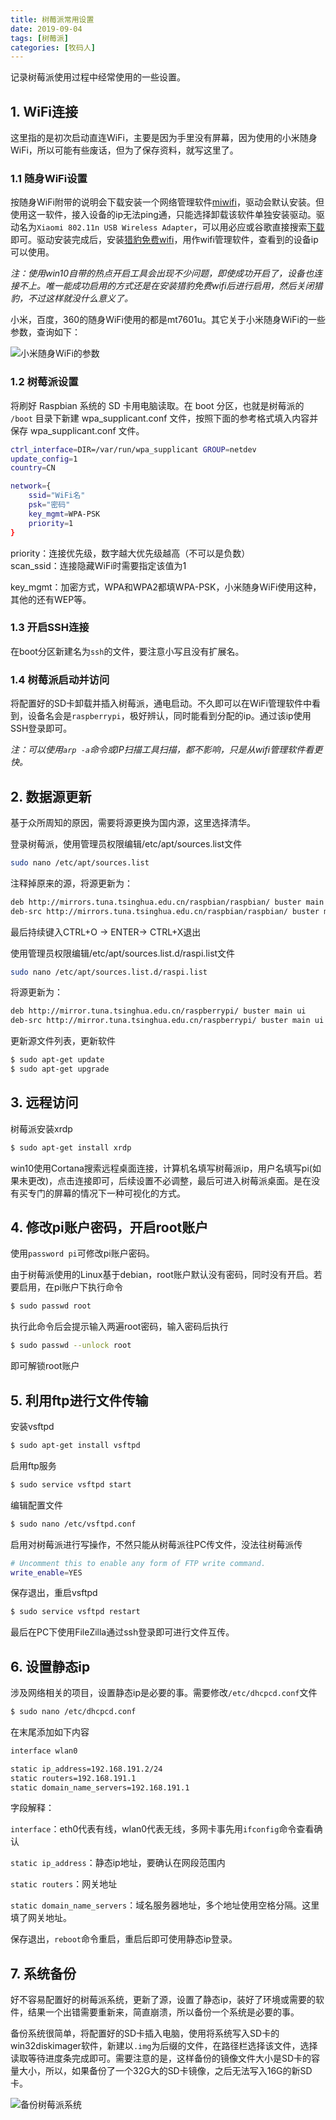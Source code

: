 ```yaml
---
title: 树莓派常用设置
date: 2019-09-04
tags: [树莓派]
categories: [牧码人] 
---
```


记录树莓派使用过程中经常使用的一些设置。

## 1. WiFi连接

这里指的是初次启动直连WiFi，主要是因为手里没有屏幕，因为使用的小米随身WiFi，所以可能有些废话，但为了保存资料，就写这里了。

### 1.1 随身WiFi设置

按随身WiFi附带的说明会下载安装一个网络管理软件[miwifi](http://www.miwifi.com/miwifi_download.html)，驱动会默认安装。但使用这一软件，接入设备的ip无法ping通，只能选择卸载该软件单独安装驱动。驱动名为`Xiaomi 802.11n USB Wireless Adapter`，可以用必应或谷歌直接搜索[下载](https://www.driverscape.com/download/xiaomi-802.11n-usb-wireless-adapter)即可。驱动安装完成后，安装[猎豹免费wifi](http://wifi.liebao.cn/)，用作wifi管理软件，查看到的设备ip可以使用。

*注：使用win10自带的热点开启工具会出现不少问题，即使成功开启了，设备也连接不上。唯一能成功启用的方式还是在安装猎豹免费wifi后进行启用，然后关闭猎豹，不过这样就没什么意义了。*

小米，百度，360的随身WiFi使用的都是mt7601u。其它关于小米随身WiFi的一些参数，查询如下：

![小米随身WiFi的参数](https://picped-1301226557.cos.ap-beijing.myqcloud.com/BC_20190904_3AL0zV.png)

### 1.2 树莓派设置

将刷好 Raspbian 系统的 SD 卡用电脑读取。在 boot 分区，也就是树莓派的 `/boot` 目录下新建 wpa_supplicant.conf 文件，按照下面的参考格式填入内容并保存 wpa_supplicant.conf 文件。

```bash
ctrl_interface=DIR=/var/run/wpa_supplicant GROUP=netdev
update_config=1
country=CN

network={
    ssid="WiFi名"
    psk="密码"
    key_mgmt=WPA-PSK
    priority=1
}
```

priority：连接优先级，数字越大优先级越高（不可以是负数）  
scan_ssid：连接隐藏WiFi时需要指定该值为1  

key_mgmt：加密方式，WPA和WPA2都填WPA-PSK，小米随身WiFi使用这种，其他的还有WEP等。

### 1.3 开启SSH连接

在boot分区新建名为`ssh`的文件，要注意小写且没有扩展名。

### 1.4 树莓派启动并访问

将配置好的SD卡卸载并插入树莓派，通电启动。不久即可以在WiFi管理软件中看到，设备名会是`raspberrypi`，极好辨认，同时能看到分配的ip。通过该ip使用SSH登录即可。

*注：可以使用`arp -a`命令或IP扫描工具扫描，都不影响，只是从wifi管理软件看更快。*

## 2. 数据源更新

基于众所周知的原因，需要将源更换为国内源，这里选择清华。

登录树莓派，使用管理员权限编辑/etc/apt/sources.list文件

```bash
sudo nano /etc/apt/sources.list
```

注释掉原来的源，将源更新为：

```bash
deb http://mirrors.tuna.tsinghua.edu.cn/raspbian/raspbian/ buster main contrib non-free rpi
deb-src http://mirrors.tuna.tsinghua.edu.cn/raspbian/raspbian/ buster main contrib non-free rpi
```

最后持续键入CTRL+O  -> ENTER-> CTRL+X退出

使用管理员权限编辑/etc/apt/sources.list.d/raspi.list文件

```bash
sudo nano /etc/apt/sources.list.d/raspi.list
```

将源更新为：

```bash
deb http://mirror.tuna.tsinghua.edu.cn/raspberrypi/ buster main ui
deb-src http://mirror.tuna.tsinghua.edu.cn/raspberrypi/ buster main ui
```

更新源文件列表，更新软件

```bash
$ sudo apt-get update
$ sudo apt-get upgrade
```

## 3. 远程访问

树莓派安装xrdp

```bash
$ sudo apt-get install xrdp
```

win10使用Cortana搜索远程桌面连接，计算机名填写树莓派ip，用户名填写pi(如果未更改)，点击连接即可，后续设置不必调整，最后可进入树莓派桌面。是在没有买专门的屏幕的情况下一种可视化的方式。

## 4. 修改pi账户密码，开启root账户

使用`password pi`可修改pi账户密码。

由于树莓派使用的Linux基于debian，root账户默认没有密码，同时没有开启。若要启用，在pi账户下执行命令

```bash
$ sudo passwd root
```

执行此命令后会提示输入两遍root密码，输入密码后执行

```bash
$ sudo passwd --unlock root
```

即可解锁root账户

## 5. 利用ftp进行文件传输

安装vsftpd

```bash
$ sudo apt-get install vsftpd
```

启用ftp服务

```bash
$ sudo service vsftpd start
```

编辑配置文件

```bash
$ sudo nano /etc/vsftpd.conf
```

启用对树莓派进行写操作，不然只能从树莓派往PC传文件，没法往树莓派传

```bash
# Uncomment this to enable any form of FTP write command.
write_enable=YES
```

保存退出，重启vsftpd

```bash
$ sudo service vsftpd restart
```

最后在PC下使用FileZilla通过ssh登录即可进行文件互传。

## 6. 设置静态ip

涉及网络相关的项目，设置静态ip是必要的事。需要修改`/etc/dhcpcd.conf`文件

```bash
$ sudo nano /etc/dhcpcd.conf
```

在末尾添加如下内容

```bash
interface wlan0

static ip_address=192.168.191.2/24
static routers=192.168.191.1
static domain_name_servers=192.168.191.1
```

字段解释：

`interface`：eth0代表有线，wlan0代表无线，多网卡事先用`ifconfig`命令查看确认

`static ip_address`：静态ip地址，要确认在网段范围内

`static routers`：网关地址

`static domain_name_servers`：域名服务器地址，多个地址使用空格分隔。这里填了网关地址。

保存退出，`reboot`命令重启，重启后即可使用静态ip登录。

## 7. 系统备份

好不容易配置好的树莓派系统，更新了源，设置了静态ip，装好了环境或需要的软件，结果一个出错需要重新来，简直崩溃，所以备份一个系统是必要的事。

备份系统很简单，将配置好的SD卡插入电脑，使用将系统写入SD卡的win32diskimager软件，新建以`.img`为后缀的文件，在路径栏选择该文件，选择读取等待进度条完成即可。需要注意的是，这样备份的镜像文件大小是SD卡的容量大小，所以，如果备份了一个32G大的SD卡镜像，之后无法写入16G的新SD卡。

![备份树莓派系统](https://picped-1301226557.cos.ap-beijing.myqcloud.com/BC_20190904_3AL6Z4.png)